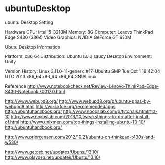 ubuntuDesktop
=============

ubuntu Desktop Setting


Hardware
CPU: Intel i5-3210M
Memory: 8G
Computer: Lenovo ThinkPad Edge S430 (3364)
Video Graphics: NVIDIA GeForce GT 620M


Ubutu Desktop Information

Platform: x86_64
Distribution: Ubuntu 13.10 saucy
Desktop Environment: Unity

Version History:
Linux 3.11.0-11-generic #17-Ubuntu SMP Tue Oct 1 19:42:04 UTC 2013 x86_64 x86_64 x86_64 GNU/Linux



Reference
http://www.notebookcheck.net/Review-Lenovo-ThinkPad-Edge-S430-Notebook.80017.0.html

http://www.webupd8.org/
http://www.webupd8.org/p/ubuntu-ppas-by-webupd8.html
http://wiki.xfce.org/recommendedapps
http://ubuntuhandbook.org/
http://www.noobslab.com/p/tutorials.html#13-10
http://www.noobslab.com/2013/10/tweaksthings-to-do-after-install-of.html
http://www.unixmen.com/top-things-installing-ubuntu-13-10/
http://ubuntuhandbook.org/

http://www.prjorgensen.com/2012/10/21/ubuntu-on-thinkpad-t430s-and-w530/

http://www.getdeb.net/updates/Ubuntu/13.10/
http://www.playdeb.net/updates/Ubuntu/13.10/

